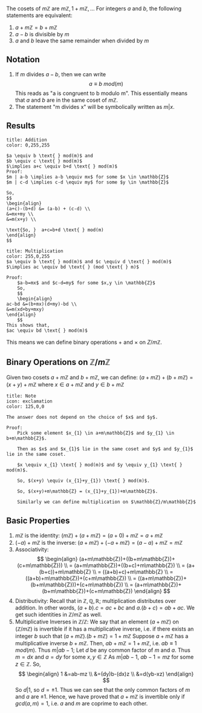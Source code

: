 The cosets of $m\mathbb{Z}$ are $m\mathbb{Z},1+m\mathbb{Z},\dots$
For integers $a$ and $b$, the following statements are equivalent:
1. $a+m\mathbb{Z}=b+m\mathbb{Z}$
2. $a-b$ is divisible by $m$
3. $a$ and $b$ leave the same remainder when divided by $m$

## Notation

1. If $m$ divides $a-b$, then we can write	$$
	a \equiv b \text{ } mod(m)
	$$This reads as "a is congruent to b modulo m". This essentially means that $a$ and $b$ are in the same coset of $m\mathbb{Z}$.
2. The statement "m divides x" will be symbolically written as $m|x$.

## Results

```ad-note
title: Addition
color: 0,255,255

$a \equiv b \text{ } mod(m)$ and
$b \equiv c \text{ } mod(m)$
$\implies a+c \equiv b+d \text{ } mod(m)$
Proof:
$m | a-b \implies a-b \equiv mx$ for some $x \in \mathbb{Z}$
$m | c-d \implies c-d \equiv my$ for some $y \in \mathbb{Z}$

So,
$$
\begin{align}
(a+c)-(b+d) &= (a-b) + (c-d) \\
&=mx+my \\
&=m(x+y) \\

\text{So, }  a+c=b+d \text{ } mod(m)
\end{align}
$$
```

```ad-note
title: Multiplication
color: 255,0,255
$a \equiv b \text{ } mod(m)$ and $c \equiv d \text{ } mod(m)$
$\implies ac \equiv bd \text{ } (mod \text{ } m)$

Proof:
	$a-b=mx$ and $c-d=my$ for some $x,y \in \mathbb{Z}$
	So,
	$$
	\begin{align}
ac-bd &=(b+mx)(d+my)-bd \\
&=m(xd+by+mxy)
\end{align}
	$$
This shows that,
$ac \equiv bd \text{ } mod(m)$
```

This means we can define binary operations $+$ and $\times$ on $Z/m\mathbb{Z}$.

## Binary Operations on $\mathbb{Z}/m\mathbb{Z}$

Given two cosets $a+m\mathbb{Z}$ and $b+m\mathbb{Z}$, we can define:
$(a+m\mathbb{Z})+(b+m\mathbb{Z})=(x+y)+m\mathbb{Z}$ where $x \in a +m\mathbb{Z} \text{ and } y \in b +m\mathbb{Z}$

```ad-note
title: Note
icon: exclamation
color: 125,0,0

The answer does not depend on the choice of $x$ and $y$.

Proof:
	Pick some element $x_{1} \in a+m\mathbb{Z}$ and $y_{1} \in b+m\mathbb{Z}$.
	
	Then as $x$ and $x_{1}$ lie in the same coset and $y$ and $y_{1}$ lie in the same coset.
	
	$x \equiv x_{1} \text{ } mod(m)$ and $y \equiv y_{1} \text{ } mod(m)$.
	
	So, $(x+y) \equiv (x_{1}+y_{1}) \text{ } mod(m)$.
	
	So, $(x+y)+m\mathbb{Z} = (x_{1}+y_{1})+m\mathbb{Z}$.
	
	Similarly we can define multiplication on $\mathbb{Z}/m\mathbb{Z}$
```

## Basic Properties

1. $m\mathbb{Z}$ is the identity:
		$(m\mathbb{Z})+(a+m\mathbb{Z})=(a+0)+m\mathbb{Z}=a+m\mathbb{Z}$
2. $(-a) +m\mathbb{Z}$ is the inverse:
		$(a+m\mathbb{Z})+(-a+m\mathbb{Z})=(a-a)+m\mathbb{Z}=m\mathbb{Z}$
3. Associativity:	$$
		\begin{align}
(a+m\mathbb{Z})+((b+m\mathbb{Z})+(c+m\mathbb{Z})) \\
= (a+m\mathbb{Z})+((b+c)+m\mathbb{Z}) \\
= (a+(b+c))+m\mathbb{Z} \\
= ((a+b)+c)+m\mathbb{Z} \\
= ((a+b)+m\mathbb{Z})+(c+m\mathbb{Z}) \\
= ((a+m\mathbb{Z})+(b+m\mathbb{Z}))+(c+m\mathbb{Z}) \\
= (a+m\mathbb{Z})+(b+m\mathbb{Z})+(c+m\mathbb{Z})
\end{align}
		$$
4. Distributivity:
	Recall that in $\mathbb{Z},\mathbb{Q},\mathbb{R}$; multiplication distributes over addition. In other words, $(a+b).c=ac+bc$ and $a.(b+c)=ab+ac$. We get such identities in $\mathbb{Z}/m\mathbb{Z}$ as well.
5. Multiplicative Inverses in $\mathbb{Z}/\mathbb{Z}$:
	We say that  an element $(a+m\mathbb{Z})$ on $(\mathbb{Z}/m\mathbb{Z})$ is invertible if it has a multiplicative inverse, i.e. if there exists an integer $b$ such that $(a+m\mathbb{Z}).(b+m\mathbb{Z})=1+m\mathbb{Z}$
	Suppose $a+m\mathbb{Z}$ has a multiplicative inverse $b+m\mathbb{Z}$. Then, $ab+m\mathbb{Z} =1 + m\mathbb{Z}$, i.e. $ab \equiv 1 \text{ } mod(m)$.
	Thus $m|ab-1$; Let $d$ be any common factor of $m$ and $a$. 
	Thus $m=dx$ and $a=dy$ for some $x,y \in \mathbb{Z}$
	As $m|ab-1$, $ab-1=mz$ for some $z \in \mathbb{Z}$.
	So, $$
	\begin{align}
1 &=ab-mz \\
&=(dy)b-(dx)z \\
&=d(yb-xz)
\end{align}
	$$
	So $d|1$, so $d=\pm1$. Thus we can see that the only common factors of $m$ and $a$ are $\pm1$.
	Hence, we have proved that $a+m\mathbb{Z}$ is invertible only if $gcd(a,m)=1$, i.e. $a$ and $m$ are coprime to each other.